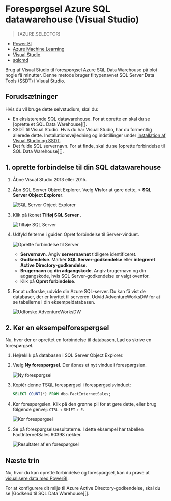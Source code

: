 <properties
   pageTitle="Forespørgsel Azure SQL datawarehouse (Visual Studio) | Microsoft Azure"
   description="Forespørgsel SQL datawarehouse med Visual Studio."
   services="sql-data-warehouse"
   documentationCenter="NA"
   authors="sonyam"
   manager="barbkess"
   editor=""/>

<tags
   ms.service="sql-data-warehouse"
   ms.devlang="NA"
   ms.topic="get-started-article"
   ms.tgt_pltfrm="NA"
   ms.workload="data-services"
   ms.date="06/16/2016"
   ms.author="sonyama;barbkess"/>

# <a name="query-azure-sql-data-warehouse-visual-studio"></a>Forespørgsel Azure SQL datawarehouse (Visual Studio)

> [AZURE.SELECTOR]
- [Power BI](sql-data-warehouse-get-started-visualize-with-power-bi.md)
- [Azure Machine Learning](sql-data-warehouse-get-started-analyze-with-azure-machine-learning.md)
- [Visual Studio](sql-data-warehouse-query-visual-studio.md)
- [sqlcmd](sql-data-warehouse-get-started-connect-sqlcmd.md) 

Brug af Visual Studio til forespørgsel Azure SQL Data Warehouse på blot nogle få minutter. Denne metode bruger filtypenavnet SQL Server Data Tools (SSDT) i Visual Studio. 

## <a name="prerequisites"></a>Forudsætninger

Hvis du vil bruge dette selvstudium, skal du:

+ En eksisterende SQL datawarehouse. For at oprette en skal du se [oprette et SQL Data Warehouse][].
+ SSDT til Visual Studio. Hvis du har Visual Studio, har du formentlig allerede dette. Installationsvejledning og indstillinger under [installation af Visual Studio og SSDT][].
+ Det fulde SQL servernavn. For at finde, skal du se [oprette forbindelse til SQL Data Warehouse][].

## <a name="1-connect-to-your-sql-data-warehouse"></a>1. oprette forbindelse til din SQL datawarehouse

1. Åbne Visual Studio 2013 eller 2015.
2. Åbn SQL Server Object Explorer. Vælg **Vis**for at gøre dette, > **SQL Server Object Explorer**.

    ![SQL Server Object Explorer][1]

3. Klik på ikonet **Tilføj SQL Server** .

    ![Tilføje SQL Server][2]

4. Udfyld felterne i guiden Opret forbindelse til Server-vinduet.

    ![Oprette forbindelse til Server][3]

    - **Servernavn**. Angiv **servernavnet** tidligere identificeret.
    - **Godkendelse**. Markér **SQL Server-godkendelse** eller **integreret Active Directory-godkendelse**.
    - **Brugernavn** og **din adgangskode**. Angiv brugernavn og din adgangskode, hvis SQL Server-godkendelse er valgt ovenfor.
    - Klik på **Opret forbindelse**.

5. For at udforske, udvide din Azure SQL-server. Du kan få vist de databaser, der er knyttet til serveren. Udvid AdventureWorksDW for at se tabellerne i din eksempeldatabasen.

    ![Udforske AdventureWorksDW][4]

## <a name="2-run-a-sample-query"></a>2. Kør en eksempelforespørgsel

Nu, hvor der er oprettet en forbindelse til databasen, Lad os skrive en forespørgsel.

1. Højreklik på databasen i SQL Server Object Explorer.

2. Vælg **Ny forespørgsel**. Der åbnes et nyt vindue i forespørgslen.

    ![Ny forespørgsel][5]

3. Kopiér denne TSQL forespørgsel i forespørgselsvinduet:

    ```sql
    SELECT COUNT(*) FROM dbo.FactInternetSales;
    ```

4. Kør forespørgslen. Klik på den grønne pil for at gøre dette, eller brug følgende genvej: `CTRL` + `SHIFT` + `E`.

    ![Kør forespørgsel][6]

5. Se på forespørgselsresultaterne. I dette eksempel har tabellen FactInternetSales 60398 rækker.

    ![Resultater af en forespørgsel][7]

## <a name="next-steps"></a>Næste trin

Nu, hvor du kan oprette forbindelse og forespørgsel, kan du prøve at [visualisere data med PowerBI][].

For at konfigurere dit miljø til Azure Active Directory-godkendelse, skal du se [Godkend til SQL Data Warehouse][].

<!--Arcticles-->
[Oprette forbindelse til SQL datawarehouse]: sql-data-warehouse-connect-overview.md
[Oprette et SQL datawarehouse]: sql-data-warehouse-get-started-provision.md
[Installation af Visual Studio og SSDT]: sql-data-warehouse-install-visual-studio.md
[Godkende SQL datawarehouse]: sql-data-warehouse-authentication.md
[visualisere data med PowerBI]: sql-data-warehouse-get-started-visualize-with-power-bi.md  

<!--Other-->
[Azure portal]: https://portal.azure.com

<!--Image references-->

[1]: media/sql-data-warehouse-query-visual-studio/open-ssdt.png
[2]: media/sql-data-warehouse-query-visual-studio/add-server.png
[3]: media/sql-data-warehouse-query-visual-studio/connection-dialog.png
[4]: media/sql-data-warehouse-query-visual-studio/explore-sample.png
[5]: media/sql-data-warehouse-query-visual-studio/new-query2.png
[6]: media/sql-data-warehouse-query-visual-studio/run-query.png
[7]: media/sql-data-warehouse-query-visual-studio/query-results.png
